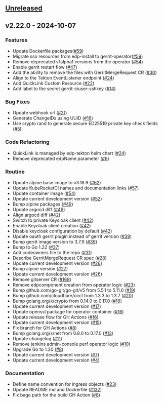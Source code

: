<a name="unreleased"></a>
## [Unreleased]


<a name="v2.22.0"></a>
## v2.22.0 - 2024-10-07
### Features

- Update Dockerfile packages([#59](https://github.com/epam/edp-gerrit-operator/issues/59))
- Migrate sso resources from edp-install to gerrit-operator([#59](https://github.com/epam/edp-gerrit-operator/issues/59))
- Remove deprecated v1alpha1 versions from the operator ([#54](https://github.com/epam/edp-gerrit-operator/issues/54))
- Enable gerrit restart flow ([#47](https://github.com/epam/edp-gerrit-operator/issues/47))
- Add the ability to remove the files with GerritMergeRequest CR ([#30](https://github.com/epam/edp-gerrit-operator/issues/30))
- Align to the Tekton EventListener endpoint ([#24](https://github.com/epam/edp-gerrit-operator/issues/24))
- Add QuickLink Custom Resource ([#22](https://github.com/epam/edp-gerrit-operator/issues/22))
- Add label to the secret gerrit-ciuser-sshkey ([#14](https://github.com/epam/edp-gerrit-operator/issues/14))

### Bug Fixes

- Update webhook url ([#21](https://github.com/epam/edp-gerrit-operator/issues/21))
- Generate ChangeIDs using UUID ([#16](https://github.com/epam/edp-gerrit-operator/issues/16))
- Use crypto rand to generate secure ED25519 private key check fields ([#5](https://github.com/epam/edp-gerrit-operator/issues/5))

### Code Refactoring

- QuickLink is managed by edp-tekton helm chart ([#24](https://github.com/epam/edp-gerrit-operator/issues/24))
- Remove deprecated edpName parameter ([#6](https://github.com/epam/edp-gerrit-operator/issues/6))

### Routine

- Update alpine base image to v3.18.9 ([#62](https://github.com/epam/edp-gerrit-operator/issues/62))
- Update KubeRocketCI names and documentation links ([#57](https://github.com/epam/edp-gerrit-operator/issues/57))
- Update container image ([#54](https://github.com/epam/edp-gerrit-operator/issues/54))
- Update current development version ([#52](https://github.com/epam/edp-gerrit-operator/issues/52))
- Bump alpine packages ([#49](https://github.com/epam/edp-gerrit-operator/issues/49))
- Update argocd diff ([#49](https://github.com/epam/edp-gerrit-operator/issues/49))
- Align argocd diff ([#42](https://github.com/epam/edp-gerrit-operator/issues/42))
- Switch to private Keycloak client ([#42](https://github.com/epam/edp-gerrit-operator/issues/42))
- Enable Keycloak client creation ([#42](https://github.com/epam/edp-gerrit-operator/issues/42))
- Disable keycloak configuration by default ([#42](https://github.com/epam/edp-gerrit-operator/issues/42))
- Update oauth gerrit plugin instead of gerrit version ([#39](https://github.com/epam/edp-gerrit-operator/issues/39))
- Bump gerrit image version to 3.7.9 ([#39](https://github.com/epam/edp-gerrit-operator/issues/39))
- Bump to Go 1.22 ([#37](https://github.com/epam/edp-gerrit-operator/issues/37))
- Add codeowners file to the repo ([#31](https://github.com/epam/edp-gerrit-operator/issues/31))
- Describe GerritMergeRequest CR spec ([#28](https://github.com/epam/edp-gerrit-operator/issues/28))
- Update current development version ([#26](https://github.com/epam/edp-gerrit-operator/issues/26))
- Bump alpine version ([#27](https://github.com/epam/edp-gerrit-operator/issues/27))
- Update current development version ([#26](https://github.com/epam/edp-gerrit-operator/issues/26))
- Remove gitserver CR ([#168](https://github.com/epam/edp-gerrit-operator/issues/168))
- Remove edpcomponent creation from operator logic ([#23](https://github.com/epam/edp-gerrit-operator/issues/23))
- Bump github.com/go-git/go-git/v5 from 5.5.1 to 5.11.0 ([#19](https://github.com/epam/edp-gerrit-operator/issues/19))
- Bump github.com/cloudflare/circl from 1.3.3 to 1.3.7 ([#20](https://github.com/epam/edp-gerrit-operator/issues/20))
- Bump golang.org/x/crypto from 0.14.0 to 0.17.0 ([#18](https://github.com/epam/edp-gerrit-operator/issues/18))
- Update current development version ([#17](https://github.com/epam/edp-gerrit-operator/issues/17))
- Update openssl package for operator container ([#16](https://github.com/epam/edp-gerrit-operator/issues/16))
- Update release flow for GH Actions ([#16](https://github.com/epam/edp-gerrit-operator/issues/16))
- Update current development version ([#15](https://github.com/epam/edp-gerrit-operator/issues/15))
- Fix branch for GH Actions ([#8](https://github.com/epam/edp-gerrit-operator/issues/8))
- Bump golang.org/x/net from 0.8.0 to 0.17.0 ([#13](https://github.com/epam/edp-gerrit-operator/issues/13))
- Update changelog ([#11](https://github.com/epam/edp-gerrit-operator/issues/11))
- Remove jenkins admin-console perf operator logic ([#10](https://github.com/epam/edp-gerrit-operator/issues/10))
- Upgrade Go to 1.20 ([#8](https://github.com/epam/edp-gerrit-operator/issues/8))
- Update current development version ([#7](https://github.com/epam/edp-gerrit-operator/issues/7))
- Update current development version ([#4](https://github.com/epam/edp-gerrit-operator/issues/4))

### Documentation

- Define name convention for ingress objects ([#23](https://github.com/epam/edp-gerrit-operator/issues/23))
- Update README md and Dockerfile ([#132](https://github.com/epam/edp-gerrit-operator/issues/132))
- Fix bage path for the build GH Action ([#8](https://github.com/epam/edp-gerrit-operator/issues/8))


[Unreleased]: https://github.com/epam/edp-gerrit-operator/compare/v2.22.0...HEAD
